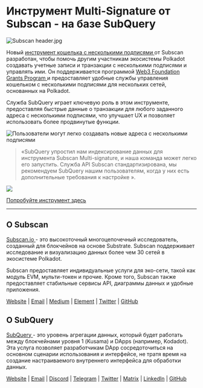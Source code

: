 # Инструмент Multi-Signature от Subscan - на базе SubQuery

![Subscan header.jpg](https://cdn-images-1.medium.com/max/1600/1*Xs3mJrvClJq3qBzWU48fjg.jpeg)

Новый [ инструмент кошелька с несколькими подписями ](https://medium.com/r/?url=https%3A%2F%2Fmultisig.subscan.io%2F) от Subscan разработан, чтобы помочь другим участникам экосистемы Polkadot создавать учетные записи и транзакции с несколькими подписями и управлять ими. Он поддерживается программой [ Web3 Foundation Grants Program ](https://github.com/w3f/Grants-Program/blob/master/applications/multisignature_management_tool.md) и предоставляет удобные службы управления кошельком с несколькими подписями для нескольких сетей, основанных на Polkadot.

Служба SubQuery играет ключевую роль в этом инструменте, предоставляя быстрые данные о транзакции для любого заданного адреса с несколькими подписями, что улучшает UX и позволяет использовать более продвинутые функции.

![Пользователи могут легко создавать новые адреса с несколькими подписями](https://cdn-images-1.medium.com/max/1600/1*e4AALzw8xzERhzBJgPUktQ.png)

> «SubQuery упростил нам индексирование данных для инструмента Subscan Multi-signature, и наша команда может легко его запустить. Служба API Subscan стандартизирована, мы рекомендуем SubQuery нашим пользователям, когда у них есть дополнительные требования к настройке ».

![](https://cdn-images-1.medium.com/max/1600/1*Hy-1IxJ3ZNQX7qC38H19Bg.png)

[Попробуйте инструмент здесь](https://medium.com/r/?url=https%3A%2F%2Fmultisig.subscan.io%2F)

---

## О Subscan

[ Subscan.io ](https://www.subscan.io/) - это высокоточный многоцепочечный исследователь, созданный для блокчейнов на основе Substrate. Subscan поддерживает исследование и визуализацию данных более чем 30 сетей в экосистеме Polkadot.

Subscan предоставляет индивидуальные услуги для эко-сети, такой как модуль EVM, мульти-токен и прочие. Кроме того, Subscan также предоставляет стабильные сервисы API, диаграммы данных и удобные приложения.

[Website](https://www.subscan.io/) | [Email](mailto:hello@subscan.io) | [Medium](https://medium.com/subscan) | [Element](https://riot.im/app/#/room/!uaYUrKBueiKUurHliJ:matrix.org) | [Twitter](https://twitter.com/subscan_io/) | [GitHub](https://github.com/itering/subscan-essentials)

## О SubQuery

[ SubQuery ](https://subquery.network/) - это уровень агрегации данных, который будет работать между блокчейнами уровня 1 (Kusama) и DApps (например, Kodadot). Эта услуга позволяет разработчикам DApp сосредоточиться на основном сценарии использования и интерфейсе, не тратя время на создание настраиваемого внутреннего интерфейса для обработки данных.

[Website](https://subquery.network/) | [Email](mailto:hello@subquery.network) | [Discord](https://discord.com/invite/78zg8aBSMG) | [Telegram](https://t.me/subquerynetwork) | [Twitter](https://twitter.com/subquerynetwork) | [Matrix](https://matrix.to/#/#subquery:matrix.org) | [LinkedIn](https://www.linkedin.com/company/subquery) | [GitHub](https://github.com/subquery)
